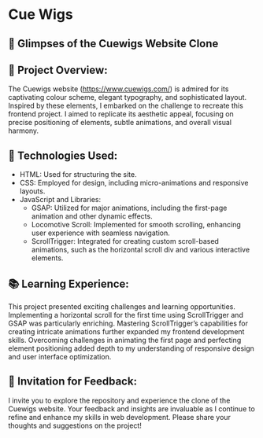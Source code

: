# Cue Wigs


## 📸 Glimpses of the Cuewigs Website Clone

## 🌟 Project Overview:

The Cuewigs website (https://www.cuewigs.com/) is admired for its captivating colour scheme, elegant typography, and sophisticated layout. Inspired by these elements, I embarked on the challenge to recreate this frontend project. I aimed to replicate its aesthetic appeal, focusing on precise positioning of elements, subtle animations, and overall visual harmony.

## 🔧 Technologies Used:

- HTML: Used for structuring the site.
- CSS: Employed for design, including micro-animations and responsive layouts.
- JavaScript and Libraries:
  - GSAP: Utilized for major animations, including the first-page animation and other dynamic effects.
  - Locomotive Scroll: Implemented for smooth scrolling, enhancing user experience with seamless navigation.
  - ScrollTrigger: Integrated for creating custom scroll-based animations, such as the horizontal scroll div and various interactive elements.

## 📚 Learning Experience:

This project presented exciting challenges and learning opportunities. Implementing a horizontal scroll for the first time using ScrollTrigger and GSAP was particularly enriching. Mastering ScrollTrigger’s capabilities for creating intricate animations further expanded my frontend development skills. Overcoming challenges in animating the first page and perfecting element positioning added depth to my understanding of responsive design and user interface optimization.

## 💬 Invitation for Feedback:
I invite you to explore the repository and experience the clone of the Cuewigs website. Your feedback and insights are invaluable as I continue to refine and enhance my skills in web development. Please share your thoughts and suggestions on the project!

